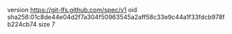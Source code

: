 version https://git-lfs.github.com/spec/v1
oid sha256:01c8de44e04d2f7a304f50963545a2aff58c33e9c44a1f33fdcb978fb224cb74
size 7

